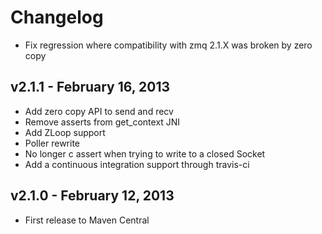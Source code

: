 # Changelog

* Fix regression where compatibility with zmq 2.1.X was broken by zero copy 

## v2.1.1 - February 16, 2013

* Add zero copy API to send and recv
* Remove asserts from get_context JNI
* Add ZLoop support
* Poller rewrite
* No longer c assert when trying to write to a closed Socket
* Add a continuous integration support through travis-ci

## v2.1.0 - February 12, 2013

* First release to Maven Central
